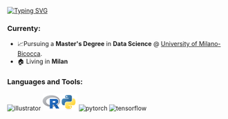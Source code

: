 <a href="https://git.io/typing-svg"><img src="https://readme-typing-svg.demolab.com?font=Fira+Code&duration=2000&pause=200&center=true&multiline=true&repeat=false&width=600&height=200&lines=Gaetano+Chiriaco;+;+B.Sc.+Big+Data+Statistics+%7C+M.Sc.+Data+Science;+;Data+Science+%7C+Computer+Vision+%7C+NLP" alt="Typing SVG" /></a>

<div align="left" style="margin-top:20px;">

<h3 align="left">Currenty:</h3>

* 	&#128200;Pursuing a **Master's Degree** in **Data Science** @ [University of Milano-Bicocca](https://www.unimib.it/graduate/data-science).
*  	🏠 Living in **Milan** 


</div>


<h3 align="left">Languages and Tools:</h3>
<p align="left">  <img src="https://www.vectorlogo.zone/logos/adobe_illustrator/adobe_illustrator-icon.svg" alt="illustrator" width="40" height="40"/>
  <img  src="https://raw.githubusercontent.com/github/explore/80688e429a7d4ef2fca1e82350fe8e3517d3494d/topics/r/r.png" alt="r" width="40" height="40"/><img src="https://raw.githubusercontent.com/devicons/devicon/master/icons/python/python-original.svg" alt="python" width="40" height="40"/>  <img src="https://www.vectorlogo.zone/logos/pytorch/pytorch-icon.svg" alt="pytorch" width="40" height="40"/>  <img src="https://www.vectorlogo.zone/logos/tensorflow/tensorflow-icon.svg" alt="tensorflow" width="40" height="40"/> </p>
